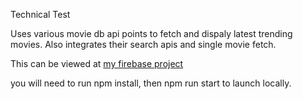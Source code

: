 Technical Test

Uses various movie db api points to fetch and dispaly latest trending movies. 
Also integrates their search apis and single movie fetch.

This can be viewed at [my firebase project](https://thoash-jumbo.firebaseapp.com)


you will need to run npm install, then npm run start to launch locally.
